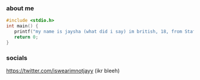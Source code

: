 ### about me
```c
#include <stdio.h>
int main() {
   printf("my name is jaysha (what did i say) im british, 18, from Staffordshire, oh yeah and i have a cat");
   return 0;
}
```

### socials
https://twitter.com/iswearimnotjayy (ikr bleeh)
